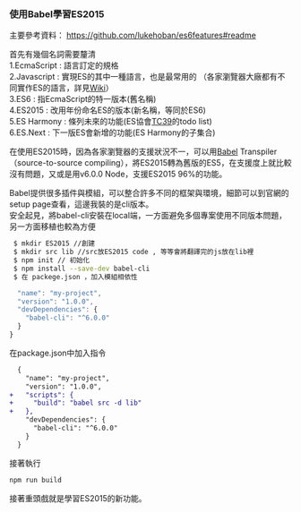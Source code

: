 ### 使用Babel學習ES2015  
主要參考資料：
https://github.com/lukehoban/es6features#readme  

首先有幾個名詞需要釐清  
1.EcmaScript : 語言訂定的規格  
2.Javascript : 實現ES的其中一種語言，也是最常用的 （各家瀏覽器大廠都有不同實作ES的語言，詳見[Wiki](https://zh.wikipedia.org/wiki/ECMAScript)）  
3.ES6 : 指EcmaScript的特一版本(舊名稱)  
4.ES2015 : 改用年份命名ES的版本(新名稱，等同於ES6)  
5.ES Harmony : 條列未來的功能(ES協會[TC39](http://ecma-international.org/memento/TC39.htm)的todo list)  
6.ES.Next : 下一版ES會新增的功能(ES Harmony的子集合)  

在使用ES2015時，因為各家瀏覽器的支援狀況不一，可以用[Babel](https://babeljs.io/) Transpiler（source-to-source compiling），將ES2015轉為舊版的ES5，在支援度上就比較沒有問題，又或是用v6.0.0 Node，支援ES2015 96%的功能。  

Babel提供很多插件與模組，可以整合許多不同的框架與環境，細節可以到官網的setup page查看，這邊我裝的是cli版本。  
安全起見，將babel-cli安裝在local端，一方面避免多個專案使用不同版本問題，另一方面移植也較為方便  
```sh
 $ mkdir ES2015 //創建   
 $ mkdir src lib //src放ES2015 code , 等等會將翻譯完的js放在lib裡   
 $ npm init // 初始化    
 $ npm install --save-dev babel-cli    
 $ 在 packege.json ，加入模組相依性   
```  
```js
  "name": "my-project",
  "version": "1.0.0",
  "devDependencies": {
    "babel-cli": "^6.0.0"
  }
}
```   
在package.json中加入指令    
```diff
  {
    "name": "my-project",
    "version": "1.0.0",
+   "scripts": {
+     "build": "babel src -d lib"
+   },
    "devDependencies": {
      "babel-cli": "^6.0.0"
    }
  }
```  
接著執行  
```js  
npm run build  
```   

接著重頭戲就是學習ES2015的新功能。  
